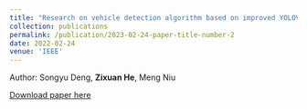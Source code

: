 ```yaml
---
title: "Research on vehicle detection algorithm based on improved YOLOV5"
collection: publications
permalink: /publication/2023-02-24-paper-title-number-2
date: 2022-02-24
venue: 'IEEE'
---
```

Author: Songyu Deng, **Zixuan He**, Meng Niu  

[Download paper here](https://ieeexplore.ieee.org/abstract/document/10090709)  
